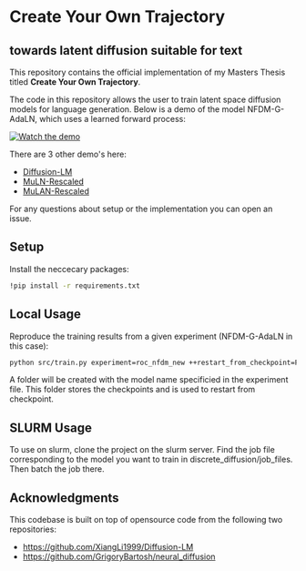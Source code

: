 # Create Your Own Trajectory
## towards latent diffusion suitable for text

This repository contains the official implementation of my Masters Thesis titled **Create Your Own Trajectory**.

The code in this repository allows the user to train latent space diffusion models for language generation. Below is a demo of the model NFDM-G-AdaLN, which uses a learned forward process:

[![Watch the demo](https://img.youtube.com/vi/g1cgj2s_idM/maxresdefault.jpg)](https://youtu.be/g1cgj2s_idM?si=WSHn4Q_dii1AKO-4)


There are 3 other demo's here:

- [Diffusion-LM](https://youtu.be/R6lApViDZ0o)
- [MuLN-Rescaled](https://youtu.be/R6lApViDZ0o)
- [MuLAN-Rescaled](https://youtu.be/lWZqdKA9D48)

For any questions about setup or the implementation you can open an issue. 


## Setup 

Install the neccecary packages:

```sh
!pip install -r requirements.txt
```

## Local Usage

Reproduce the training results from a given experiment (NFDM-G-AdaLN in this case):

```sh
python src/train.py experiment=roc_nfdm_new ++restart_from_checkpoint=False
```

A folder will be created with the model name specificied in the experiment file. This folder stores the checkpoints and is used to restart from checkpoint. 

## SLURM Usage

To use on slurm, clone the project on the slurm server. Find the job file corresponding to the model you want to train in discrete_diffusion/job_files. Then batch the job there. 

## Acknowledgments

This codebase is built on top of opensource code from the following two repositories:

- https://github.com/XiangLi1999/Diffusion-LM
- https://github.com/GrigoryBartosh/neural_diffusion

